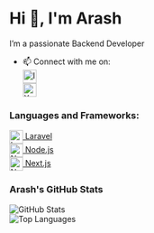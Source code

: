 # Hi 👋, I'm Arash  

I’m a passionate Backend Developer  

- 📫 Connect with me on:  
  [<img src="https://upload.wikimedia.org/wikipedia/commons/5/58/Instagram-Icon.png" alt="Instagram" width="24" height="24" style="vertical-align:middle">](https://instagram.com/arash_arsites)  
  [<img src="https://upload.wikimedia.org/wikipedia/commons/6/6b/X_Logo_2023.png" alt="X" width="24" height="24" style="vertical-align:middle">](https://x.com/Arash_Aryans)  

### Languages and Frameworks:  
[<img src="https://upload.wikimedia.org/wikipedia/commons/2/27/Laravel.svg" alt="Laravel" width="24" height="24" style="vertical-align:middle"> Laravel](https://laravel.com)  
[<img src="https://upload.wikimedia.org/wikipedia/commons/d/d9/Node.js_logo.svg" alt="Node.js" width="24" height="24" style="vertical-align:middle"> Node.js](https://nodejs.org)  
[<img src="https://upload.wikimedia.org/wikipedia/commons/8/8e/Nextjs-logo.svg" alt="Next.js" width="24" height="24" style="vertical-align:middle"> Next.js](https://nextjs.org)  

### Arash's GitHub Stats  
![GitHub Stats](https://github-readme-stats.vercel.app/api?username=yourusername&show_icons=true&theme=dark)  
![Top Languages](https://github-readme-stats.vercel.app/api/top-langs/?username=yourusername&layout=compact&theme=dark)  
